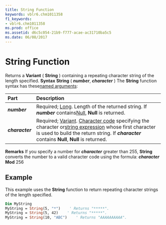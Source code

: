 ```yaml
---
title: String Function
keywords: vblr6.chm1011358
f1_keywords:
- vblr6.chm1011358
ms.prod: office
ms.assetid: d6c5c054-21b9-f777-acae-ac31710ba5c5
ms.date: 06/08/2017
---
```



# String Function



Returns a **Variant** ( **String** ) containing a repeating character string of the length specified.
 **Syntax**
 **String** ( **_number_**, **_character_** )
The **String** function syntax has these[named arguments](vbe-glossary.md):


|**Part**|**Description**|
|:-----|:-----|
|**_number_**|Required; [Long](vbe-glossary.md). Length of the returned string. If **_number_** contains[Null](vbe-glossary.md), **Null** is returned.|
|**_character_**|Required; [Variant](vbe-glossary.md). [Character code](vbe-glossary.md) specifying the character or[string expression](vbe-glossary.md) whose first character is used to build the return string. If **_character_** contains **Null**, **Null** is returned.|
 **Remarks**
If you specify a number for **_character_** greater than 255, **String** converts the number to a valid character code using the formula:
 **_character_** **Mod** 256

## Example

This example uses the **String** function to return repeating character strings of the length specified.


```vb
Dim MyString
MyString = String(5, "*")    ' Returns "*****".
MyString = String(5, 42)    ' Returns "*****".
MyString = String(10, "ABC")    ' Returns "AAAAAAAAAA".


```


